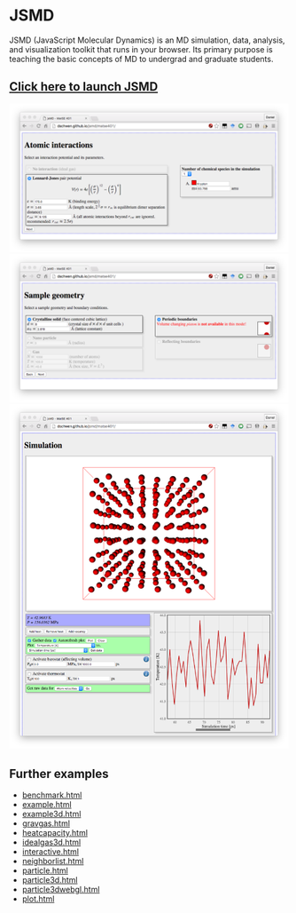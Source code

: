 # JSMD

JSMD (JavaScript Molecular Dynamics) is an MD simulation, data, analysis, and visualization toolkit that runs in your browser.
Its primary purpose is teaching the basic concepts of MD to undergrad and graduate students.

## [Click here to launch JSMD](http://dschwen.github.io/jsmd/matse401/)

![Step1](docs/images/step1.png)
![Step2](docs/images/step2.png)
![Step3](docs/images/step3.png)

## Further examples

* [benchmark.html](http://dschwen.github.io/jsmd/examples/benchmark.html)
* [example.html](http://dschwen.github.io/jsmd/examples/example.html)
* [example3d.html](http://dschwen.github.io/jsmd/examples/example3d.html)
* [gravgas.html](http://dschwen.github.io/jsmd/examples/gravgas.html)
* [heatcapacity.html](http://dschwen.github.io/jsmd/examples/heatcapacity.html)
* [idealgas3d.html](http://dschwen.github.io/jsmd/examples/idealgas3d.html)
* [interactive.html](http://dschwen.github.io/jsmd/examples/interactive.html)
* [neighborlist.html](http://dschwen.github.io/jsmd/examples/neighborlist.html)
* [particle.html](http://dschwen.github.io/jsmd/examples/particle.html)
* [particle3d.html](http://dschwen.github.io/jsmd/examples/particle3d.html)
* [particle3dwebgl.html](http://dschwen.github.io/jsmd/examples/particle3dwebgl.html)
* [plot.html](http://dschwen.github.io/jsmd/examples/plot.html)
